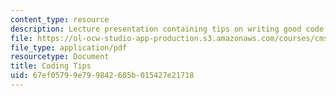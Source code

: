 ```yaml
---
content_type: resource
description: Lecture presentation containing tips on writing good code.
file: https://ol-ocw-studio-app-production.s3.amazonaws.com/courses/cms-611j-creating-video-games-fall-2014/67ef05799e799842605b015427e21718_MITCMS_611JF14_Coding_Tips.pdf
file_type: application/pdf
resourcetype: Document
title: Coding Tips
uid: 67ef0579-9e79-9842-605b-015427e21718
---
```

